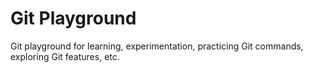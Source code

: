 # Git Playground
Git playground for learning, experimentation, practicing Git commands, exploring Git features, etc.


